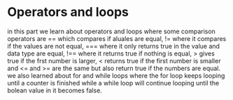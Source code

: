 # Operators and loops

in this part we learn about operators and loops where some comparison operators are == which compares if aluales are equal, != where it compares if the values are not equal, === where it only returns true in the value and data type are equal, !== where it returns true if nothing is equal, > gives true if the frst number is larger, < returns true if the first number is smaller and <= and >= are the same but also return true if the numbers are equal. we also learned about for and while loops where the for loop keeps looping until a counter is finished while a while loop will continue looping until the bolean value in it becomes false.
